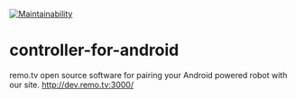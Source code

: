 [![Maintainability](https://api.codeclimate.com/v1/badges/ff37faef91984f7cf420/maintainability)](https://codeclimate.com/github/remotv/controller-for-android/maintainability)

# controller-for-android
remo.tv open source software for pairing your Android powered robot with our site. http://dev.remo.tv:3000/

